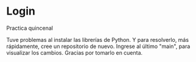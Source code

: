 # Login
Practica quincenal

Tuve problemas al instalar las librerías de Python. Y para resolverlo, más rápidamente, cree un repositorio de nuevo.
Ingrese al último "main", para visualizar los cambios.
Gracias por tomarlo en cuenta. 
